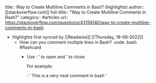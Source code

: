 title:: Way to Create Multiline Comments in Bash? (highlights)
author:: [[stackoverflow.com]]
full-title:: "Way to Create Multiline Comments in Bash?"
category:: #articles
url:: https://stackoverflow.com/questions/43158140/way-to-create-multiline-comments-in-bash

- Highlights first synced by [[Readwise]] [[Thursday, 18-08-2022]]
	- How can you comment multiple lines in Bash? .code .bash #flashcard
		- Use : ' to open and ' to close.
		  
		  For example:
		  
		  : '
		  This is a
		  very neat comment
		  in bash
		  '